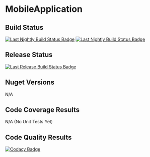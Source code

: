 # MobileApplication

## Build Status

[![Last Nightly Build Status Badge](https://github.com/TransactionProcessing/MobileApplication/workflows/Nightly%20Build%20-%20Android/badge.svg)](https://github.com/TransactionProcessing/MobileApplication/workflows/Nightly%20Build%20-%20Android/badge.svg)
[![Last Nightly Build Status Badge](https://github.com/TransactionProcessing/MobileApplication/workflows/Nightly%20Build%20-%20iOS/badge.svg)](https://github.com/TransactionProcessing/MobileApplication/workflows/Nightly%20Build%20-%20iOS/badge.svg)

## Release Status

[![Last Release Build Status Badge](https://app.bitrise.io/app/a3afc926031a0920/status.svg?token=Y-oU4-bPfYcCQqBPhVRJEg)](https://app.bitrise.io/app/a3afc926031a0920)

## Nuget Versions
N/A

## Code Coverage Results

N/A (No Unit Tests Yet)

## Code Quality Results

[![Codacy Badge](https://api.codacy.com/project/badge/Grade/c12c8b6475a048b386fb7fe192837f6e)](https://www.codacy.com/manual/stuart_ferguson1/MobileApplication?utm_source=github.com&amp;utm_medium=referral&amp;utm_content=TransactionProcessing/MobileApplication&amp;utm_campaign=Badge_Grade)
